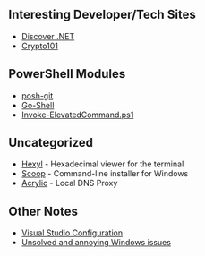 ## Interesting Developer/Tech Sites
- [Discover .NET](https://discoverdot.net/)
- [Crypto101](https://www.crypto101.io/)

## PowerShell Modules
- [posh-git](https://github.com/dahlbyk/posh-git)
- [Go-Shell](https://github.com/cameronharp/Go-Shell)
- [Invoke-ElevatedCommand.ps1](https://gist.github.com/TaoK/1582185)

## Uncategorized
- [Hexyl](https://github.com/sharkdp/hexyl) - Hexadecimal viewer for the terminal
- [Scoop](https://scoop.sh/) - Command-line installer for Windows
- [Acrylic](http://mayakron.altervista.org/wikibase/show.php?id=AcrylicHome) - Local DNS Proxy



## Other Notes
- [Visual Studio Configuration](vs-config.md)
- [Unsolved and annoying Windows issues](Windows-Issues.md)
